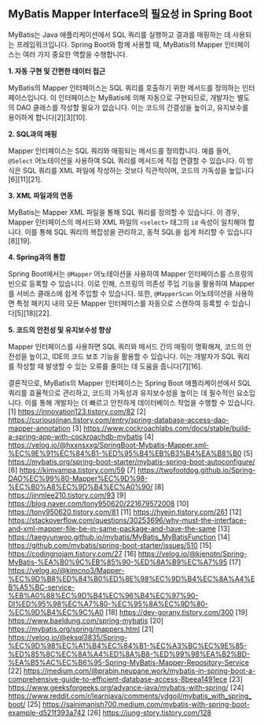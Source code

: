 ## MyBatis Mapper Interface의 필요성 in Spring Boot

MyBatis는 Java 애플리케이션에서 SQL 쿼리를 실행하고 결과를 매핑하는 데 사용되는 프레임워크입니다. Spring Boot와 함께 사용할 때, MyBatis의 Mapper 인터페이스는 여러 가지 중요한 역할을 수행합니다.

**1. 자동 구현 및 간편한 데이터 접근**

MyBatis의 Mapper 인터페이스는 SQL 쿼리를 호출하기 위한 메서드를 정의하는 인터페이스입니다. 이 인터페이스는 MyBatis에 의해 자동으로 구현되므로, 개발자는 별도의 DAO 클래스를 작성할 필요가 없습니다. 이는 코드의 간결성을 높이고, 유지보수를 용이하게 합니다[2][3][10].

**2. SQL과의 매핑**

Mapper 인터페이스는 SQL 쿼리와 매핑되는 메서드를 정의합니다. 예를 들어, `@Select` 어노테이션을 사용하여 SQL 쿼리를 메서드에 직접 연결할 수 있습니다. 이 방식은 SQL 쿼리를 XML 파일에 작성하는 것보다 직관적이며, 코드의 가독성을 높입니다[6][11][21].

**3. XML 파일과의 연동**

MyBatis는 Mapper XML 파일을 통해 SQL 쿼리를 정의할 수 있습니다. 이 경우, Mapper 인터페이스의 메서드와 XML 파일의 `<select>` 태그의 `id` 속성이 일치해야 합니다. 이를 통해 SQL 쿼리의 복잡성을 관리하고, 동적 SQL을 쉽게 처리할 수 있습니다[8][19].

**4. Spring과의 통합**

Spring Boot에서는 `@Mapper` 어노테이션을 사용하여 Mapper 인터페이스를 스프링의 빈으로 등록할 수 있습니다. 이로 인해, 스프링의 의존성 주입 기능을 활용하여 Mapper를 서비스 클래스에 쉽게 주입할 수 있습니다. 또한, `@MapperScan` 어노테이션을 사용하면 특정 패키지 내의 모든 Mapper 인터페이스를 자동으로 스캔하여 등록할 수 있습니다[5][18][22].

**5. 코드의 안전성 및 유지보수성 향상**

Mapper 인터페이스를 사용하면 SQL 쿼리와 메서드 간의 매핑이 명확해져, 코드의 안전성을 높이고, IDE의 코드 보조 기능을 활용할 수 있습니다. 이는 개발자가 SQL 쿼리를 작성할 때 발생할 수 있는 오류를 줄이는 데 도움을 줍니다[7][16].

결론적으로, MyBatis의 Mapper 인터페이스는 Spring Boot 애플리케이션에서 SQL 쿼리를 효율적으로 관리하고, 코드의 가독성과 유지보수성을 높이는 데 필수적인 요소입니다. 이를 통해 개발자는 더 빠르고 안전하게 데이터베이스 작업을 수행할 수 있습니다.
[1] https://innovation123.tistory.com/82
[2] https://curiousjinan.tistory.com/entry/spring-database-access-dao-mapper-annotation
[3] https://www.cockroachlabs.com/docs/stable/build-a-spring-app-with-cockroachdb-mybatis
[4] https://velog.io/@hxxnsxxg/SpringBoot-Mybatis-Mapper.xml-%EC%9E%91%EC%84%B1-%ED%95%B4%EB%B3%B4%EA%B8%B0
[5] https://mybatis.org/spring-boot-starter/mybatis-spring-boot-autoconfigure/
[6] https://kimvampa.tistory.com/59
[7] https://twofootdog.github.io/Spring-DAO%EC%99%80-Mapper%EC%9D%98-%EC%B0%A8%EC%9D%B4%EC%A0%90/
[8] https://jinmlee210.tistory.com/93
[9] https://blog.naver.com/tony950620/221679572008
[10] https://tony950620.tistory.com/81
[11] https://hyejin.tistory.com/261
[12] https://stackoverflow.com/questions/30253696/why-must-the-interface-and-xml-mapper-file-be-in-same-package-and-have-the-same
[13] https://taegyunwoo.github.io/mybatis/MyBatis_MyBatisFunction
[14] https://github.com/mybatis/spring-boot-starter/issues/510
[15] https://codingnojam.tistory.com/27
[16] https://velog.io/@kjenotn/Spring-MyBatis-%EA%B0%9C%EB%85%90-%ED%8A%B9%EC%A7%95
[17] https://velog.io/@kimcno3/Mapper-%EC%9D%B8%ED%84%B0%ED%8E%98%EC%9D%B4%EC%8A%A4%EB%A5%BC-service-%EB%A0%88%EC%9D%B4%EC%96%B4%EC%97%90-DI%ED%95%98%EC%A7%80-%EC%95%8A%EC%9D%80-%EC%9D%B4%EC%9C%A0
[18] https://dev-gorany.tistory.com/300
[19] https://www.baeldung.com/spring-mybatis
[20] https://mybatis.org/spring/mappers.html
[21] https://velog.io/@eksql3835/Spring-%EC%9D%98%EC%A1%B4%EC%84%B1-%EC%A3%BC%EC%9E%85-%ED%85%8C%EC%8A%A4%ED%8A%B8-%ED%99%98%EA%B2%BD-%EA%B5%AC%EC%B6%95-Spring-MyBatis-Mapper-Repository-Service
[22] https://medium.com/@prabin.neupane.work/mybatis-in-spring-boot-a-comprehensive-guide-to-efficient-database-access-8beea1491ece
[23] https://www.geeksforgeeks.org/advance-java/mybatis-with-spring/
[24] https://www.reddit.com/r/learnjava/comments/ydgojl/mybatis_with_spring_boot/
[25] https://sainimanish700.medium.com/mybatis-with-spring-boot-example-d521f393a742
[26] https://jung-story.tistory.com/128
